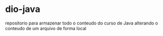 # dio-java
repositorio para armazenar todo o conteudo do curso de Java
alterando o conteudo de um arquivo de forma local
